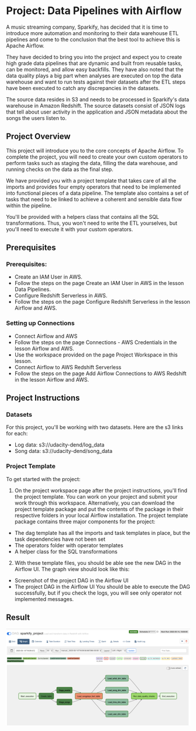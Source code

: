 # Project: Data Pipelines with Airflow
A music streaming company, Sparkify, has decided that it is time to introduce more automation and monitoring to their data warehouse ETL pipelines and come to the conclusion that the best tool to achieve this is Apache Airflow.

They have decided to bring you into the project and expect you to create high grade data pipelines that are dynamic and built from reusable tasks, can be monitored, and allow easy backfills. They have also noted that the data quality plays a big part when analyses are executed on top the data warehouse and want to run tests against their datasets after the ETL steps have been executed to catch any discrepancies in the datasets.

The source data resides in S3 and needs to be processed in Sparkify's data warehouse in Amazon Redshift. The source datasets consist of JSON logs that tell about user activity in the application and JSON metadata about the songs the users listen to.

## Project Overview
This project will introduce you to the core concepts of Apache Airflow. To complete the project, you will need to create your own custom operators to perform tasks such as staging the data, filling the data warehouse, and running checks on the data as the final step.

We have provided you with a project template that takes care of all the imports and provides four empty operators that need to be implemented into functional pieces of a data pipeline. The template also contains a set of tasks that need to be linked to achieve a coherent and sensible data flow within the pipeline.

You'll be provided with a helpers class that contains all the SQL transformations. Thus, you won't need to write the ETL yourselves, but you'll need to execute it with your custom operators.

## Prerequisites
### Prerequisites:
- Create an IAM User in AWS.
- Follow the steps on the page Create an IAM User in AWS in the lesson Data Pipelines.
- Configure Redshift Serverless in AWS.
- Follow the steps on the page Configure Redshift Serverless in the lesson Airflow and AWS.
### Setting up Connections
- Connect Airflow and AWS
- Follow the steps on the page Connections - AWS Credentials in the lesson Airflow and AWS.
- Use the workspace provided on the page Project Workspace in this lesson.
- Connect Airflow to AWS Redshift Serverless
- Follow the steps on the page Add Airflow Connections to AWS Redshift in the lesson Airflow and AWS.

## Project Instructions
### Datasets
For this project, you'll be working with two datasets. Here are the s3 links for each:
- Log data: s3://udacity-dend/log_data
- Song data: s3://udacity-dend/song_data

### Project Template
To get started with the project:
1. On the project workspace page after the project instructions, you'll find the project template. You can work on your project and submit your work through this workspace. Alternatively, you can download the project template package and put the contents of the package in their respective folders in your local Airflow installation. The project template package contains three major components for the project:
- The dag template has all the imports and task templates in place, but the task dependencies have not been set
- The operators folder with operator templates
- A helper class for the SQL transformations
2. With these template files, you should be able see the new DAG in the Airflow UI. The graph view should look like this:
- Screenshot of the project DAG in the Airflow UI
- The project DAG in the Airflow UI
You should be able to execute the DAG successfully, but if you check the logs, you will see only operator not implemented messages.

## Result
![Screenshot](sparkify_result.png)

